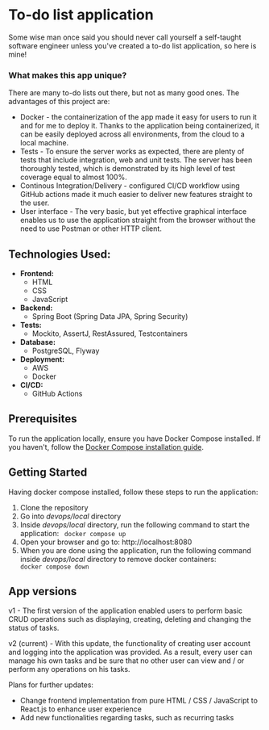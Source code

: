 # To-do list application

Some wise man once said you should never call yourself a self-taught software engineer unless you've created a to-do list application, so here is mine!

### What makes this app unique?

There are many to-do lists out there, but not as many good ones. The advantages of this project are:
- Docker - the containerization of the app made it easy for users to run it and for me to deploy it. Thanks to the application being containerized, it can be easily deployed across all environments, from the cloud to a local machine.
- Tests - To ensure the server works as expected, there are plenty of tests that include integration, web and unit tests. The server has been thoroughly tested, which is demonstrated by its high level of test coverage equal to almost 100%.
- Continous Integration/Delivery - configured CI/CD workflow using GitHub actions made it much easier to deliver new features straight to the user.
- User interface - The very basic, but yet effective graphical interface enables us to use the application straight from the browser without the need to use Postman or other HTTP client.

## Technologies Used:
- **Frontend:**
  - HTML
  - CSS
  - JavaScript
- **Backend:**
  - Spring Boot (Spring Data JPA, Spring Security)
- **Tests:**
  - Mockito, AssertJ, RestAssured, Testcontainers
- **Database:**
  - PostgreSQL, Flyway
- **Deployment:**
  - AWS
  - Docker
- **CI/CD:**
  - GitHub Actions

## Prerequisites
To run the application locally, ensure you have Docker Compose installed. If you haven't, follow the [Docker Compose installation guide](https://docs.docker.com/compose/install/).

## Getting Started

Having docker compose installed, follow these steps to run the application:

1. Clone the repository
2. Go into <i>devops/local</i> directory
3. Inside <i>devops/local</i> directory, run the following command to start the application:
<code> docker compose up </code>
4. Open your browser and go to: <link>http://localhost:8080</link>
5. When you are done using the application, run the following command inside <i>devops/local</i> directory to remove docker containers:
<code> docker compose down </code>

## App versions

v1 - The first version of the application enabled users to perform basic CRUD operations such as displaying, creating, deleting and changing the status of tasks.

v2 (current) - With this update, the functionality of creating user account and logging into the application was provided. As a result, every user can manage his own tasks and be sure that no other user can view and / or perform any operations on his tasks.

Plans for further updates:
- Change frontend implementation from pure HTML / CSS / JavaScript to React.js to enhance user experience
- Add new functionalities regarding tasks, such as recurring tasks
